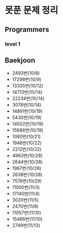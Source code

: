 # 못푼 문제 정리

## Programmers
### level 1

## Baekjoon
- 2493번(10/8)
- 17298번(10/9)
- 13335번(10/12)
- 14713번(10/14)
- 22234번(10/14)
- 3078번(10/14)
- 14891번(10/19)
- 5430번(10/19)
- 14502번(10/19)
- 15686번(10/19)
- 1080번(10/21)
- 1946번(10/22)
- 2212번(10/22)
- 4963번(10/28)
- 2644번(10/28)
- 1967번(10/28)
- 2638번(10/28)
- 7576번(10/29)
- 11000번(11/3)
- 17140번(11/4)
- 3020번(11/5)
- 2470번(11/8)
- 11057번(11/10)
- 15486번(11/10)
- 2749번(11/13)
